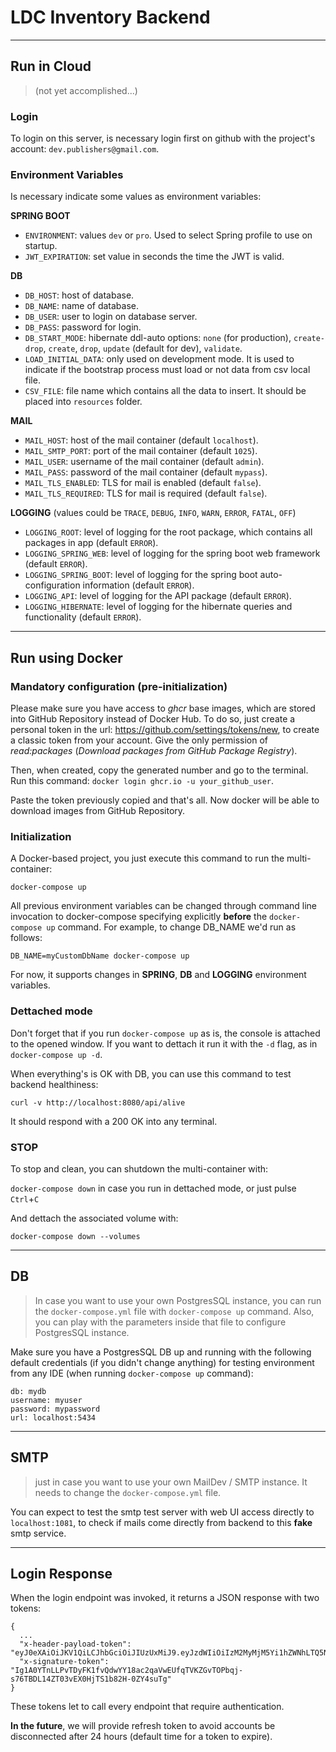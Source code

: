 # LDC Inventory Backend

---
## Run in Cloud

> (not yet accomplished...)

### Login

To login on this server, is necessary login first on github with the project's account: `dev.publishers@gmail.com`.

### Environment Variables

Is necessary indicate some values as environment variables:

**SPRING BOOT**

+ `ENVIRONMENT`: values `dev` or `pro`. Used to select Spring profile to use on startup.
+ `JWT_EXPIRATION`: set value in seconds the time the JWT is valid.

**DB**

+ `DB_HOST`: host of database.
+ `DB_NAME`: name of database.
+ `DB_USER`: user to login on database server.
+ `DB_PASS`: password for login.
+ `DB_START_MODE`: hibernate ddl-auto options: `none` (for production), `create-drop`, `create`, `drop`, `update` (default for dev), `validate`.
+ `LOAD_INITIAL_DATA`: only used on development mode. It is used to indicate if the bootstrap process must load or not data from csv local file.
+ `CSV_FILE`: file name which contains all the data to insert. It should be placed into `resources` folder.

**MAIL**

+ `MAIL_HOST`: host of the mail container (default `localhost`).
+ `MAIL_SMTP_PORT`: port of the mail container (default `1025`).
+ `MAIL_USER`: username of the mail container (default `admin`).
+ `MAIL_PASS`: password of the mail container (default `mypass`).
+ `MAIL_TLS_ENABLED`: TLS for mail is enabled (default `false`).
+ `MAIL_TLS_REQUIRED`: TLS for mail is required (default `false`).

**LOGGING** (values could be `TRACE`, `DEBUG`, `INFO`, `WARN`, `ERROR`, `FATAL`, `OFF`)

+ `LOGGING_ROOT`: level of logging for the root package, which contains all packages in app (default `ERROR`).
+ `LOGGING_SPRING_WEB`: level of logging for the spring boot web framework (default `ERROR`).
+ `LOGGING_SPRING_BOOT`: level of logging for the spring boot auto-configuration information (default `ERROR`).
+ `LOGGING_API`: level of logging for the API package (default `ERROR`).
+ `LOGGING_HIBERNATE`: level of logging for the hibernate queries and functionality (default `ERROR`).

---

## Run using Docker

### Mandatory configuration (pre-initialization)

Please make sure you have access to _ghcr_ base images, which are stored into GitHub Repository instead of Docker Hub. To do so, just create a personal token in the url: https://github.com/settings/tokens/new, to create a classic token from your account. Give the only permission of _read:packages_ (_Download packages from GitHub Package Registry_).

Then, when created, copy the generated number and go to the terminal. Run this command: `docker login ghcr.io -u your_github_user`.

Paste the token previously copied and that's all. Now docker will be able to download images from GitHub Repository.

### Initialization

A Docker-based project, you just execute this command to run the multi-container:

`docker-compose up`

All previous environment variables can be changed through command line invocation to docker-compose specifying explicitly **before** the `docker-compose up` command. For example, to change DB_NAME we'd run as follows:

`DB_NAME=myCustomDbName docker-compose up`

For now, it supports changes in **SPRING**, **DB** and **LOGGING** environment variables.

### Dettached mode
Don't forget that if you run `docker-compose up` as is, the console is attached to the opened window. If you want to dettach it run it with the `-d` flag, as in
`docker-compose up -d`.

When everything's is OK with DB, you can use this command to test backend healthiness:

`curl -v http://localhost:8080/api/alive`

It should respond with a 200 OK into any terminal.

### STOP
To stop and clean, you can shutdown the multi-container with:

`docker-compose down` in case you run in dettached mode, or just pulse `Ctrl`+`C`

And dettach the associated volume with:

`docker-compose down --volumes`

---
## DB
> In case you want to use your own PostgresSQL instance, you can run the `docker-compose.yml` file with `docker-compose up` command. Also, you can play with the parameters inside that file to configure PostgresSQL instance.

Make sure you have a PostgresSQL DB up and running with the following default credentials (if you didn't change anything) for testing environment from any IDE (when running `docker-compose up` command):
```
db: mydb
username: myuser
password: mypassword
url: localhost:5434
```

---

## SMTP
> just in case you want to use your own MailDev / SMTP instance. It needs to change the `docker-compose.yml` file.

You can expect to test the smtp test server with web UI access directly to `localhost:1081`, to check if mails come directly from backend to this **fake** smtp service.

---

## Login Response

When the login endpoint was invoked, it returns a JSON response with two tokens:

```
{
  ...
  "x-header-payload-token": "eyJ0eXAiOiJKV1QiLCJhbGciOiJIUzUxMiJ9.eyJzdWIiOiIzM2MyMjM5Yi1hZWNhLTQ5NTYtODI1MC0yMjI2Mjg0MDI3MDEiLCJhdWQiOiJhZG1pbiIsInVzZXJJbmZvIjp7InJvbGUiOiJST0xFX0FETUlOIiwiZW1haWwiOiJhZG1pbkBleGFtcGxlLmNvbSJ9LCJpc3MiOiJpUHJlYWNoIiwiZXhwIjoxNjgxMzEzMDA4LCJpYXQiOjE2ODEyMjY2MDgsImp0aSI6IjBjZDhkZGRkLTQ5YmQtNGU4NC05MzhmLTM1ZWNkNTQ5YWQzZiJ9",
  "x-signature-token": "Ig1A0YTnLLPvTDyFK1fvQdwYY18ac2qaVwEUfqTVKZGvTOPbqj-s76TBDL14ZT03vEX0HjTS1b82H-0ZY4suTg"
}
```

These tokens let to call every endpoint that require authentication.

**In the future**, we will provide refresh token to avoid accounts be disconnected after 24 hours (default time for a token to expire).
